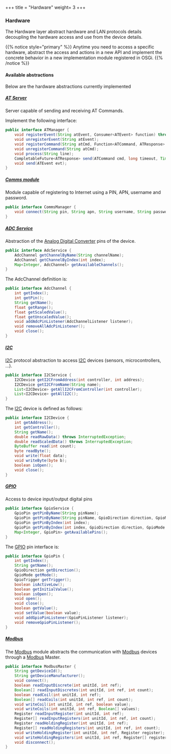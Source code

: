 +++
title = "Hardware"
weight= 3
+++

### Hardware

The Hardware layer abstract hardware and LAN protocols details decoupling the hardware access and use from the device details.

{{% notice style="primary" %}}
Anytime you need to access a specific hardware, abstract the access and actions in a new API and implement the concrete behavior in a new implementation module registered in OSGi.
{{% /notice %}}

#### Available abstractions

Below are the hardware abstractions currently implemented

##### [AT Server](atserver)

Server capable of sending and receiving AT Commands.

Implement the following interface:

```java
public interface ATManager {
    void registerEvent(String atEvent, Consumer<ATEvent> function) throws AlreadyRegisteredException;
    void unregisterEvent(String atEvent);
    void registerCommand(String atCmd, Function<ATCommand, ATResponse> commandHandler) throws AlreadyRegisteredException;
    void unregisterCommand(String atCmd);
    void process(String line);
    CompletableFuture<ATResponse> send(ATCommand cmd, long timeout, TimeUnit unit);
    void send(ATEvent evt);
}
```

##### [Comms module](comms)

Module capable of registering to Internet using a PIN, APN, username and password.

```java
public interface CommsManager {
    void connect(String pin, String apn, String username, String password, int connectionTimeout, long retryConnectionTimer);
}
```

##### [ADC Service](diozero)

Abstraction of the [Analog Digital Converter](diozero) pins of the device.

```java
public interface AdcService {
    AdcChannel getChannelByName(String channelName);
    AdcChannel getChannelByIndex(int index);
    Map<Integer, AdcChannel> getAvailableChannels();
}
```

The AdcChannel definition is:

```java
public interface AdcChannel {
    int getIndex();
    int getPin();
    String getName();
    float getRange();
    float getScaledValue();
    float getUnscaledValue();
    void addAdcPinListener(AdcChannelListener listener);
    void removeAllAdcPinListener();
    void close();
}
```

##### [I2C](i2c)

[I2C](i2c) protocol abstraction to access [I2C](i2c) devices (sensors, microcontrollers, ...).

```java
public interface I2CService {
    I2CDevice getI2CFromAddress(int controller, int address);
    I2CDevice getI2CFromName(String name);
    List<I2CDevice> getAllI2CFromController(int controller);
    List<I2CDevice> getAllI2C();
}
```

The [I2C](i2c) device is defined as follows:

```java
public interface I2CDevice {
    int getAddress();
    int getController();
    String getName();
    double readRawData() throws InterruptedException;
    double readScaledData() throws InterruptedException;
    ByteBuffer read(int count);
    byte readByte();
    void write(float data);
    void writeByte(byte b);
    boolean isOpen();
    void close();
}
```

##### [GPIO](jdkdio)

Access to device input/output digital pins

```java
public interface GpioService {
    GpioPin getPinByName(String pinName);
    GpioPin getPinByName(String pinName, GpioDirection direction, GpioMode mode, GpioTrigger trigger, boolean activeLow, boolean initialValue);
    GpioPin getPinByIndex(int index);
    GpioPin getPinByIndex(int index, GpioDirection direction, GpioMode mode, GpioTrigger trigger, boolean activeLow, boolean initialValue);
    Map<Integer, GpioPin> getAvailablePins();
}
```

The [GPIO](jdkdio) pin interface is:

```java
public interface GpioPin {
    int getIndex();
    String getName();
    GpioDirection getDirection();
    GpioMode getMode();
    GpioTrigger getTrigger();
    boolean isActiveLow();
    boolean getInitialValue();
    boolean isOpen();
    void open();
    void close();
    boolean getValue();
    void setValue(boolean value);
    void addGpioPinListener(GpioPinListener listener);
    void removeGpioPinListener();
}
```

##### [Modbus](modbus)

The [Modbus](modbus) module abstracts the communication with [Modbus](modbus) devices through a [Modbus](modbus) Master.

```java
public interface ModbusMaster {
    String getDeviceId();
    String getDeviceManufacturer();
    void connect();
    boolean readInputDiscrete(int unitId, int ref);
    Boolean[] readInputDiscretes(int unitId, int ref, int count);
    boolean readCoil(int unitId, int ref);
    Boolean[] readCoils(int unitId, int ref, int count);
    void writeCoil(int unitId, int ref, boolean value);
    void writeCoils(int unitId, int ref, Boolean[] values);
    Register readInputRegister(int unitId, int ref);
    Register[] readInputRegisters(int unitId, int ref, int count);
    Register readHoldingRegister(int unitId, int ref);
    Register[] readHoldingRegisters(int unitId, int ref, int count);
    void writeHoldingRegister(int unitId, int ref, Register register);
    void writeHoldingRegisters(int unitId, int ref, Register[] registers);
    void disconnect();
}
```
